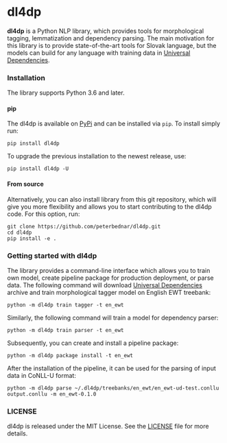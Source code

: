 # dl4dp

**dl4dp** is a Python NLP library, which provides tools for morphological tagging, lemmatization and dependency parsing.
The main motivation for this library is to provide state-of-the-art tools for Slovak language, but the models can build
for any language with training data in [Universal Dependencies](https://universaldependencies.org).

### Installation

The library supports Python 3.6 and later.

#### pip

The dl4dp is available on [PyPi](https://pypi.python.org/pypi) and can be installed via `pip`. To install simply
run:
```
pip install dl4dp
```

To upgrade the previous installation to the newest release, use:
```
pip install dl4dp -U
```

#### From source

Alternatively, you can also install library from this git repository, which will give you more flexibility and allows
you to start contributing to the dl4dp code. For this option, run:
```
git clone https://github.com/peterbednar/dl4dp.git
cd dl4dp
pip install -e .
```

### Getting started with dl4dp

The library provides a command-line interface which allows you to train own model, create pipeline package for production deployment, or parse data. The following command will download [Universal Dependencies](https://universaldependencies.org)  archive and train morphological tagger model on English EWT treebank:

```
python -m dl4dp train tagger -t en_ewt
```

Similarly, the following command will train a model for dependency parser:

```
python -m dl4dp train parser -t en_ewt
```

Subsequently, you can create and install a pipeline package:

```
python -m dl4dp package install -t en_ewt
```

After the installation of the pipeline, it can be used for the parsing of input data in CoNLL-U format:

```
python -m dl4dp parse ~/.dl4dp/treebanks/en_ewt/en_ewt-ud-test.conllu output.conllu -m en_ewt-0.1.0
```

### LICENSE

dl4dp is released under the MIT License. See the [LICENSE](https://github.com/peterbednar/dl4dp/blob/master/LICENSE)
file for more details.
